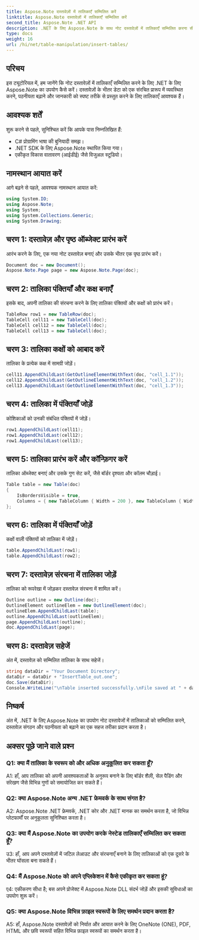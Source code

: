 ```yaml
---
title: Aspose.Note दस्तावेज़ों में तालिकाएँ सम्मिलित करें
linktitle: Aspose.Note दस्तावेज़ों में तालिकाएँ सम्मिलित करें
second_title: Aspose.Note .NET API
description: .NET के लिए Aspose.Note के साथ नोट दस्तावेज़ों में तालिकाएँ सम्मिलित करना सीखें। बेहतर पठनीयता और प्रस्तुति के लिए डेटा को निर्बाध रूप से व्यवस्थित करें।
type: docs
weight: 16
url: /hi/net/table-manipulation/insert-tables/
---
```

## परिचय

इस ट्यूटोरियल में, हम जानेंगे कि नोट दस्तावेज़ों में तालिकाएँ सम्मिलित करने के लिए .NET के लिए Aspose.Note का उपयोग कैसे करें। दस्तावेज़ों के भीतर डेटा को एक संरचित प्रारूप में व्यवस्थित करने, पठनीयता बढ़ाने और जानकारी को स्पष्ट तरीके से प्रस्तुत करने के लिए तालिकाएँ आवश्यक हैं।

## आवश्यक शर्तें

शुरू करने से पहले, सुनिश्चित करें कि आपके पास निम्नलिखित हैं:
- C# प्रोग्रामिंग भाषा की बुनियादी समझ।
- .NET SDK के लिए Aspose.Note स्थापित किया गया।
- एकीकृत विकास वातावरण (आईडीई) जैसे विजुअल स्टूडियो।

## नामस्थान आयात करें

आगे बढ़ने से पहले, आवश्यक नामस्थान आयात करें:
```csharp
using System.IO;
using Aspose.Note;
using System;
using System.Collections.Generic;
using System.Drawing;
```

## चरण 1: दस्तावेज़ और पृष्ठ ऑब्जेक्ट प्रारंभ करें

आरंभ करने के लिए, एक नया नोट दस्तावेज़ बनाएं और उसके भीतर एक पृष्ठ प्रारंभ करें।
```csharp
Document doc = new Document();
Aspose.Note.Page page = new Aspose.Note.Page(doc);
```

## चरण 2: तालिका पंक्तियाँ और कक्ष बनाएँ

इसके बाद, अपनी तालिका की संरचना करने के लिए तालिका पंक्तियों और कक्षों को प्रारंभ करें।
```csharp
TableRow row1 = new TableRow(doc);
TableCell cell11 = new TableCell(doc);
TableCell cell12 = new TableCell(doc);
TableCell cell13 = new TableCell(doc);
```

## चरण 3: तालिका कक्षों को आबाद करें

तालिका के प्रत्येक कक्ष में सामग्री जोड़ें।
```csharp
cell11.AppendChildLast(GetOutlineElementWithText(doc, "cell_1.1"));
cell12.AppendChildLast(GetOutlineElementWithText(doc, "cell_1.2"));
cell13.AppendChildLast(GetOutlineElementWithText(doc, "cell_1.3"));
```

## चरण 4: तालिका में पंक्तियाँ जोड़ें

कोशिकाओं को उनकी संबंधित पंक्तियों में जोड़ें।
```csharp
row1.AppendChildLast(cell11);
row1.AppendChildLast(cell12);
row1.AppendChildLast(cell13);
```

## चरण 5: तालिका प्रारंभ करें और कॉन्फ़िगर करें

तालिका ऑब्जेक्ट बनाएं और उसके गुण सेट करें, जैसे बॉर्डर दृश्यता और कॉलम चौड़ाई।
```csharp
Table table = new Table(doc)
{
    IsBordersVisible = true,
    Columns = { new TableColumn { Width = 200 }, new TableColumn { Width = 200 }, new TableColumn { Width = 200 } }
};
```

## चरण 6: तालिका में पंक्तियाँ जोड़ें

कक्षों वाली पंक्तियों को तालिका में जोड़ें।
```csharp
table.AppendChildLast(row1);
table.AppendChildLast(row2);
```

## चरण 7: दस्तावेज़ संरचना में तालिका जोड़ें

तालिका को रूपरेखा में जोड़कर दस्तावेज़ संरचना में शामिल करें।
```csharp
Outline outline = new Outline(doc);
OutlineElement outlineElem = new OutlineElement(doc);
outlineElem.AppendChildLast(table);
outline.AppendChildLast(outlineElem);
page.AppendChildLast(outline);
doc.AppendChildLast(page);
```

## चरण 8: दस्तावेज़ सहेजें

अंत में, दस्तावेज़ को सम्मिलित तालिका के साथ सहेजें।
```csharp
string dataDir = "Your Document Directory";
dataDir = dataDir + "InsertTable_out.one";
doc.Save(dataDir);
Console.WriteLine("\nTable inserted successfully.\nFile saved at " + dataDir);
```

## निष्कर्ष

अंत में, .NET के लिए Aspose.Note का उपयोग नोट दस्तावेजों में तालिकाओं को सम्मिलित करने, दस्तावेज़ संगठन और पठनीयता को बढ़ाने का एक सहज तरीका प्रदान करता है।

## अक्सर पूछे जाने वाले प्रश्न

### Q1: क्या मैं तालिका के स्वरूप को और अधिक अनुकूलित कर सकता हूँ?

A1: हाँ, आप तालिका को अपनी आवश्यकताओं के अनुरूप बनाने के लिए बॉर्डर शैली, सेल पैडिंग और संरेखण जैसे विभिन्न गुणों को समायोजित कर सकते हैं।

### Q2: क्या Aspose.Note अन्य .NET फ्रेमवर्क के साथ संगत है?

A2: Aspose.Note .NET फ्रेमवर्क, .NET कोर और .NET मानक का समर्थन करता है, जो विभिन्न प्लेटफार्मों पर अनुकूलता सुनिश्चित करता है।

### Q3: क्या मैं Aspose.Note का उपयोग करके नेस्टेड तालिकाएँ सम्मिलित कर सकता हूँ?

उ3: हाँ, आप अपने दस्तावेज़ों में जटिल लेआउट और संरचनाएँ बनाने के लिए तालिकाओं को एक दूसरे के भीतर घोंसला बना सकते हैं।

### Q4: मैं Aspose.Note को अपने एप्लिकेशन में कैसे एकीकृत कर सकता हूं?

ए4: एकीकरण सीधा है; बस अपने प्रोजेक्ट में Aspose.Note DLL संदर्भ जोड़ें और इसकी सुविधाओं का उपयोग शुरू करें।

### Q5: क्या Aspose.Note विभिन्न फ़ाइल स्वरूपों के लिए समर्थन प्रदान करता है?

A5: हाँ, Aspose.Note दस्तावेज़ों को निर्यात और आयात करने के लिए OneNote (ONE), PDF, HTML और छवि स्वरूपों सहित विभिन्न फ़ाइल स्वरूपों का समर्थन करता है।